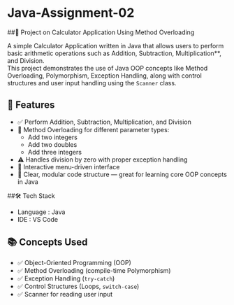 # Java-Assignment-02

##🧮 Project on Calculator Application Using Method Overloading

A simple Calculator Application written in Java that allows users to perform basic arithmetic operations such as Addition, Subtraction, Multiplication**, and Division.  
This project demonstrates the use of Java OOP concepts like Method Overloading, Polymorphism, Exception Handling, along with control structures and user input handling using the `Scanner` class.

## 📌 Features

- ✅ Perform Addition, Subtraction, Multiplication, and Division
- 🔁 Method Overloading for different parameter types:
  - Add two integers
  - Add two doubles
  - Add three integers
- ⚠️ Handles division by zero with proper exception handling
- 🧭 Interactive menu-driven interface
- 🧱 Clear, modular code structure — great for learning core OOP concepts in Java

##🛠️ Tech Stack

- Language : Java  
- IDE : VS Code

## 📚 Concepts Used

- ✅ Object-Oriented Programming (OOP)
- ✅ Method Overloading (compile-time Polymorphism)
- ✅ Exception Handling (`try-catch`)
- ✅ Control Structures (Loops, `switch-case`)
- ✅ Scanner for reading user input
